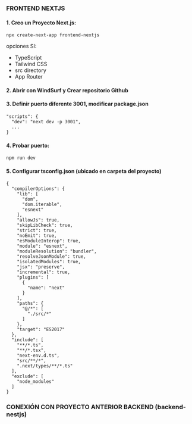### FRONTEND NEXTJS

#### 1. Creo un Proyecto Next.js:

```
npx create-next-app frontend-nextjs
```

opciones SI:

* TypeScript
* Tailwind CSS
* src directory
* App Router

#### 2. Abrir con WindSurf y Crear repositorio Github

#### 3. Definir puerto diferente 3001, modificar package.json

```
"scripts": {
  "dev": "next dev -p 3001",
  ...
}
```

#### 4. Probar puerto:

```
npm run dev
```

#### 5. Configurar tsconfig.json (ubicado en carpeta del proyecto)

```
{
  "compilerOptions": {
    "lib": [
      "dom",
      "dom.iterable",
      "esnext"
    ],
    "allowJs": true,
    "skipLibCheck": true,
    "strict": true,
    "noEmit": true,
    "esModuleInterop": true,
    "module": "esnext",
    "moduleResolution": "bundler",
    "resolveJsonModule": true,
    "isolatedModules": true,
    "jsx": "preserve",
    "incremental": true,
    "plugins": [
      {
        "name": "next"
      }
    ],
    "paths": {
      "@/*": [
        "./src/*"
      ]
    },
    "target": "ES2017"
  },
  "include": [
    "**/*.ts",
    "**/*.tsx",
    "next-env.d.ts",
    "src/**/*",
    ".next/types/**/*.ts"
  ],
  "exclude": [
    "node_modules"
  ]
}
```

### CONEXIÓN CON PROYECTO ANTERIOR BACKEND (backend-nestjs)
